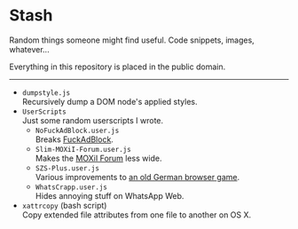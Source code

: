 # Stash

Random things someone might find useful. Code snippets, images, whatever...

Everything in this repository is placed in the public domain.

---

* `dumpstyle.js`  
  Recursively dump a DOM node's applied styles.
* `UserScripts`  
  Just some random userscripts I wrote.
  * `NoFuckAdBlock.user.js`  
    Breaks [FuckAdBlock](https://github.com/sitexw/FuckAdBlock).
  * `Slim-MOXiI-Forum.user.js`  
    Makes the [MOXiI Forum](http://www.newosxbook.com/forum/index.php) less wide.
  * `SZS-Plus.user.js`  
    Various improvements to [an old German browser game](http://szs.looki.de/).
  * `WhatsCrapp.user.js`  
    Hides annoying stuff on WhatsApp Web.
* `xattrcopy` (bash script)  
  Copy extended file attributes from one file to another on OS X.  
